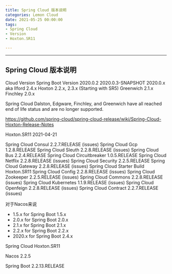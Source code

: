 ```yaml
---
title: Spring Cloud 版本说明
categories: Lemon Cloud
date: 2021-05-25 00:00:00
tags:
- Spring Cloud
- Version
- Hoxton.SR11

---
```


<!-- toc -->
----------



## Spring Cloud 版本说明

Cloud Version               Spring Boot Version
2020.0.2
2020.0.3-SNAPSHOT
2020.0.x aka Ilford             2.4.x
Hoxton                          2.2.x, 2.3.x (Starting with SR5)
Greenwich                       2.1.x
Finchley                        2.0.x



Spring Cloud Dalston, Edgware, Finchley, and Greenwich have all reached end of life status and are no longer supported.

https://github.com/spring-cloud/spring-cloud-release/wiki/Spring-Cloud-Hoxton-Release-Notes

Hoxton.SR11
2021-04-21

Spring Cloud Consul 2.2.7.RELEASE (issues)
Spring Cloud Gcp 1.2.8.RELEASE
Spring Cloud Sleuth 2.2.8.RELEASE (issues)
Spring Cloud Bus 2.2.4.RELEASE
Spring Cloud Circuitbreaker 1.0.5.RELEASE
Spring Cloud Netflix 2.2.8.RELEASE (issues)
Spring Cloud Security 2.2.5.RELEASE
Spring Cloud Gateway 2.2.8.RELEASE (issues)
Spring Cloud Starter Build Hoxton.SR11
Spring Cloud Config 2.2.8.RELEASE (issues)
Spring Cloud Zookeeper 2.2.5.RELEASE (issues)
Spring Cloud Commons 2.2.8.RELEASE (issues)
Spring Cloud Kubernetes 1.1.9.RELEASE (issues)
Spring Cloud Openfeign 2.2.8.RELEASE (issues)
Spring Cloud Contract 2.2.7.RELEASE (issues)



对于Nacos来说
- 1.5.x for Spring Boot 1.5.x
- 2.0.x for Spring Boot 2.0.x
- 2.1.x for Spring Boot 2.1.x
- 2.2.x for Spring Boot 2.2.x
- 2020.x for Spring Boot 2.4.x


Spring Cloud Hoxton.SR11

Nacos        2.2.5

Spring Boot  2.2.13.RELEASE